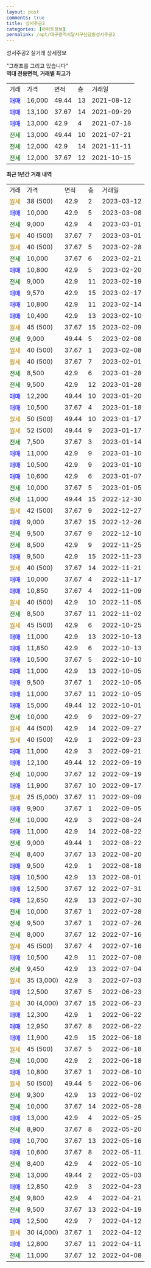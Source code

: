 ```yaml
---
layout: post
comments: true
title: 성서주공2
categories: [아파트정보]
permalink: /apt/대구광역시달서구신당동성서주공2
---
```


성서주공2 실거래 상세정보

<script type="text/javascript">
  google.charts.load('current', {'packages':['line', 'corechart']});
  google.charts.setOnLoadCallback(drawChart);

  function drawChart() {
    var data = new google.visualization.DataTable();
    data.addColumn('date', '거래일');
    data.addColumn('number', "매매");
    data.addColumn('number', "전세");
    data.addColumn('number', "전매");

    data.addRows([[new Date(Date.parse("2023-03-12")), null, null, null], [new Date(Date.parse("2023-03-08")), 10000, null, null], [new Date(Date.parse("2023-03-01")), null, 9000, null], [new Date(Date.parse("2023-03-01")), null, null, null], [new Date(Date.parse("2023-02-28")), null, null, null], [new Date(Date.parse("2023-02-21")), null, 10000, null], [new Date(Date.parse("2023-02-20")), 10800, null, null], [new Date(Date.parse("2023-02-19")), null, 9000, null], [new Date(Date.parse("2023-02-17")), 9570, null, null], [new Date(Date.parse("2023-02-14")), 10800, null, null], [new Date(Date.parse("2023-02-10")), 10400, null, null], [new Date(Date.parse("2023-02-09")), null, null, null], [new Date(Date.parse("2023-02-08")), null, 9000, null], [new Date(Date.parse("2023-02-08")), null, null, null], [new Date(Date.parse("2023-02-01")), null, null, null], [new Date(Date.parse("2023-01-28")), null, 8500, null], [new Date(Date.parse("2023-01-28")), null, 9500, null], [new Date(Date.parse("2023-01-20")), 12200, null, null], [new Date(Date.parse("2023-01-18")), 10500, null, null], [new Date(Date.parse("2023-01-17")), null, null, null], [new Date(Date.parse("2023-01-17")), null, null, null], [new Date(Date.parse("2023-01-14")), null, 7500, null], [new Date(Date.parse("2023-01-10")), 11000, null, null], [new Date(Date.parse("2023-01-10")), 10500, null, null], [new Date(Date.parse("2023-01-07")), 10600, null, null], [new Date(Date.parse("2023-01-05")), null, 10000, null], [new Date(Date.parse("2022-12-30")), null, 11000, null], [new Date(Date.parse("2022-12-27")), null, null, null], [new Date(Date.parse("2022-12-26")), 9000, null, null], [new Date(Date.parse("2022-12-10")), null, 9500, null], [new Date(Date.parse("2022-11-25")), null, 8500, null], [new Date(Date.parse("2022-11-23")), 9500, null, null], [new Date(Date.parse("2022-11-21")), null, null, null], [new Date(Date.parse("2022-11-17")), 10000, null, null], [new Date(Date.parse("2022-11-09")), 10850, null, null], [new Date(Date.parse("2022-11-05")), null, null, null], [new Date(Date.parse("2022-11-02")), null, 8500, null], [new Date(Date.parse("2022-10-25")), null, null, null], [new Date(Date.parse("2022-10-13")), 11000, null, null], [new Date(Date.parse("2022-10-13")), 11850, null, null], [new Date(Date.parse("2022-10-10")), 10500, null, null], [new Date(Date.parse("2022-10-05")), 11000, null, null], [new Date(Date.parse("2022-10-05")), 9500, null, null], [new Date(Date.parse("2022-10-05")), 11000, null, null], [new Date(Date.parse("2022-10-01")), 15000, null, null], [new Date(Date.parse("2022-09-27")), null, 10000, null], [new Date(Date.parse("2022-09-27")), null, null, null], [new Date(Date.parse("2022-09-23")), null, null, null], [new Date(Date.parse("2022-09-21")), 11000, null, null], [new Date(Date.parse("2022-09-19")), 12100, null, null], [new Date(Date.parse("2022-09-19")), null, 10000, null], [new Date(Date.parse("2022-09-17")), 11900, null, null], [new Date(Date.parse("2022-09-09")), null, null, null], [new Date(Date.parse("2022-09-05")), 9900, null, null], [new Date(Date.parse("2022-08-24")), null, 10000, null], [new Date(Date.parse("2022-08-22")), 11000, null, null], [new Date(Date.parse("2022-08-22")), null, 9000, null], [new Date(Date.parse("2022-08-20")), null, 8400, null], [new Date(Date.parse("2022-08-18")), 9500, null, null], [new Date(Date.parse("2022-08-01")), 10500, null, null], [new Date(Date.parse("2022-07-31")), 12500, null, null], [new Date(Date.parse("2022-07-30")), 12650, null, null], [new Date(Date.parse("2022-07-28")), null, 10000, null], [new Date(Date.parse("2022-07-26")), null, 9500, null], [new Date(Date.parse("2022-07-16")), null, 8000, null], [new Date(Date.parse("2022-07-16")), null, null, null], [new Date(Date.parse("2022-07-08")), 10500, null, null], [new Date(Date.parse("2022-07-04")), null, 9450, null], [new Date(Date.parse("2022-07-03")), null, null, null], [new Date(Date.parse("2022-06-23")), 12500, null, null], [new Date(Date.parse("2022-06-23")), null, null, null], [new Date(Date.parse("2022-06-22")), 12300, null, null], [new Date(Date.parse("2022-06-22")), 12950, null, null], [new Date(Date.parse("2022-06-18")), 11900, null, null], [new Date(Date.parse("2022-06-18")), null, null, null], [new Date(Date.parse("2022-06-18")), null, 10000, null], [new Date(Date.parse("2022-06-10")), 10800, null, null], [new Date(Date.parse("2022-06-06")), null, null, null], [new Date(Date.parse("2022-06-02")), null, 9300, null], [new Date(Date.parse("2022-05-28")), null, 10000, null], [new Date(Date.parse("2022-05-25")), 13000, null, null], [new Date(Date.parse("2022-05-20")), null, 8900, null], [new Date(Date.parse("2022-05-16")), 10700, null, null], [new Date(Date.parse("2022-05-11")), 10600, null, null], [new Date(Date.parse("2022-05-10")), null, 8400, null], [new Date(Date.parse("2022-05-03")), null, 13000, null], [new Date(Date.parse("2022-04-23")), 12850, null, null], [new Date(Date.parse("2022-04-21")), null, 9800, null], [new Date(Date.parse("2022-04-19")), null, 9500, null], [new Date(Date.parse("2022-04-12")), 12500, null, null], [new Date(Date.parse("2022-04-12")), null, null, null], [new Date(Date.parse("2022-04-11")), 12800, null, null], [new Date(Date.parse("2022-04-08")), null, 11000, null]]);

    var options = {
      hAxis: {
        format: 'yyyy/MM/dd'
      },    
      lineWidth: 0,
      pointsVisible: true,    
      title: '최근 1년간 유형별 실거래가 분포',
      legend: { position: 'bottom' }
    };

    var formatter = new google.visualization.NumberFormat({pattern:'###,###'} );
    formatter.format(data, 1);
    formatter.format(data, 2);
    
    setTimeout(function() {
        var chart = new google.visualization.LineChart(document.getElementById('columnchart_material'));
        chart.draw(data, (options));
        document.getElementById('loading').style.display = 'none';
    }, 200);
  }
</script>


<div id="loading" style="z-index:20; display: block; margin-left: 0px">"그래프를 그리고 있습니다"</div>
<div id="columnchart_material" style="width: 95%; margin-left: 0px; display: block"></div>
<!-- contents start -->
<b>역대 전용면적, 거래별 최고가</b>
<table class="sortable">
    <tr>
      <td>거래</td>
      <td>가격</td>
      <td>면적</td>
      <td>층</td>
      <td>거래일</td>
    </tr>
        <tr>
          <td><a style="color: blue">매매</a></td>
          <td>16,000</td>
          <td>49.44</td>
          <td>13</td>
          <td>2021-08-12</td>
        </tr>            <tr>
          <td><a style="color: blue">매매</a></td>
          <td>13,100</td>
          <td>37.67</td>
          <td>14</td>
          <td>2021-09-29</td>
        </tr>            <tr>
          <td><a style="color: blue">매매</a></td>
          <td>13,000</td>
          <td>42.9</td>
          <td>4</td>
          <td>2021-07-18</td>
        </tr>        
        <tr>
              <td><a style="color: darkgreen">전세</a></td>
              <td>13,000</td>
              <td>49.44</td>
              <td>10</td>
              <td>2021-07-21</td>
            </tr>            <tr>
              <td><a style="color: darkgreen">전세</a></td>
              <td>12,000</td>
              <td>42.9</td>
              <td>14</td>
              <td>2021-11-11</td>
            </tr>            <tr>
              <td><a style="color: darkgreen">전세</a></td>
              <td>12,000</td>
              <td>37.67</td>
              <td>12</td>
              <td>2021-10-15</td>
            </tr>        
    
</table>

<b>최근 1년간 거래 내역</b>

<table class="sortable">
    <tr>
      <td>거래</td>
      <td>가격</td>
      <td>면적</td>
      <td>층</td>
      <td>거래일</td>
    </tr>
    <tr>
      <td><a style="color: darkgoldenrod">월세</a></td>
      <td>38 (500)</td>
      <td>42.9</td>
      <td>2</td>
      <td>2023-03-12</td>
    </tr>          <tr>
      <td><a style="color: blue">매매</a></td>
      <td>10,000</td>
      <td>42.9</td>
      <td>5</td>
      <td>2023-03-08</td>
    </tr>          <tr>
      <td><a style="color: darkgreen">전세</a></td>
      <td>9,000</td>
      <td>42.9</td>
      <td>4</td>
      <td>2023-03-01</td>
    </tr>          <tr>
      <td><a style="color: darkgoldenrod">월세</a></td>
      <td>40 (500)</td>
      <td>37.67</td>
      <td>7</td>
      <td>2023-03-01</td>
    </tr>          <tr>
      <td><a style="color: darkgoldenrod">월세</a></td>
      <td>40 (500)</td>
      <td>37.67</td>
      <td>5</td>
      <td>2023-02-28</td>
    </tr>          <tr>
      <td><a style="color: darkgreen">전세</a></td>
      <td>10,000</td>
      <td>37.67</td>
      <td>6</td>
      <td>2023-02-21</td>
    </tr>          <tr>
      <td><a style="color: blue">매매</a></td>
      <td>10,800</td>
      <td>42.9</td>
      <td>5</td>
      <td>2023-02-20</td>
    </tr>          <tr>
      <td><a style="color: darkgreen">전세</a></td>
      <td>9,000</td>
      <td>42.9</td>
      <td>11</td>
      <td>2023-02-19</td>
    </tr>          <tr>
      <td><a style="color: blue">매매</a></td>
      <td>9,570</td>
      <td>42.9</td>
      <td>15</td>
      <td>2023-02-17</td>
    </tr>          <tr>
      <td><a style="color: blue">매매</a></td>
      <td>10,800</td>
      <td>42.9</td>
      <td>11</td>
      <td>2023-02-14</td>
    </tr>          <tr>
      <td><a style="color: blue">매매</a></td>
      <td>10,400</td>
      <td>42.9</td>
      <td>13</td>
      <td>2023-02-10</td>
    </tr>          <tr>
      <td><a style="color: darkgoldenrod">월세</a></td>
      <td>45 (500)</td>
      <td>37.67</td>
      <td>15</td>
      <td>2023-02-09</td>
    </tr>          <tr>
      <td><a style="color: darkgreen">전세</a></td>
      <td>9,000</td>
      <td>49.44</td>
      <td>5</td>
      <td>2023-02-08</td>
    </tr>          <tr>
      <td><a style="color: darkgoldenrod">월세</a></td>
      <td>40 (500)</td>
      <td>37.67</td>
      <td>1</td>
      <td>2023-02-08</td>
    </tr>          <tr>
      <td><a style="color: darkgoldenrod">월세</a></td>
      <td>40 (500)</td>
      <td>37.67</td>
      <td>7</td>
      <td>2023-02-01</td>
    </tr>          <tr>
      <td><a style="color: darkgreen">전세</a></td>
      <td>8,500</td>
      <td>42.9</td>
      <td>6</td>
      <td>2023-01-28</td>
    </tr>          <tr>
      <td><a style="color: darkgreen">전세</a></td>
      <td>9,500</td>
      <td>42.9</td>
      <td>12</td>
      <td>2023-01-28</td>
    </tr>          <tr>
      <td><a style="color: blue">매매</a></td>
      <td>12,200</td>
      <td>49.44</td>
      <td>10</td>
      <td>2023-01-20</td>
    </tr>          <tr>
      <td><a style="color: blue">매매</a></td>
      <td>10,500</td>
      <td>37.67</td>
      <td>4</td>
      <td>2023-01-18</td>
    </tr>          <tr>
      <td><a style="color: darkgoldenrod">월세</a></td>
      <td>50 (500)</td>
      <td>49.44</td>
      <td>10</td>
      <td>2023-01-17</td>
    </tr>          <tr>
      <td><a style="color: darkgoldenrod">월세</a></td>
      <td>52 (500)</td>
      <td>49.44</td>
      <td>9</td>
      <td>2023-01-17</td>
    </tr>          <tr>
      <td><a style="color: darkgreen">전세</a></td>
      <td>7,500</td>
      <td>37.67</td>
      <td>3</td>
      <td>2023-01-14</td>
    </tr>          <tr>
      <td><a style="color: blue">매매</a></td>
      <td>11,000</td>
      <td>42.9</td>
      <td>9</td>
      <td>2023-01-10</td>
    </tr>          <tr>
      <td><a style="color: blue">매매</a></td>
      <td>10,500</td>
      <td>42.9</td>
      <td>9</td>
      <td>2023-01-10</td>
    </tr>          <tr>
      <td><a style="color: blue">매매</a></td>
      <td>10,600</td>
      <td>42.9</td>
      <td>6</td>
      <td>2023-01-07</td>
    </tr>          <tr>
      <td><a style="color: darkgreen">전세</a></td>
      <td>10,000</td>
      <td>37.67</td>
      <td>5</td>
      <td>2023-01-05</td>
    </tr>          <tr>
      <td><a style="color: darkgreen">전세</a></td>
      <td>11,000</td>
      <td>49.44</td>
      <td>15</td>
      <td>2022-12-30</td>
    </tr>          <tr>
      <td><a style="color: darkgoldenrod">월세</a></td>
      <td>42 (500)</td>
      <td>37.67</td>
      <td>9</td>
      <td>2022-12-27</td>
    </tr>          <tr>
      <td><a style="color: blue">매매</a></td>
      <td>9,000</td>
      <td>37.67</td>
      <td>15</td>
      <td>2022-12-26</td>
    </tr>          <tr>
      <td><a style="color: darkgreen">전세</a></td>
      <td>9,500</td>
      <td>37.67</td>
      <td>9</td>
      <td>2022-12-10</td>
    </tr>          <tr>
      <td><a style="color: darkgreen">전세</a></td>
      <td>8,500</td>
      <td>42.9</td>
      <td>9</td>
      <td>2022-11-25</td>
    </tr>          <tr>
      <td><a style="color: blue">매매</a></td>
      <td>9,500</td>
      <td>42.9</td>
      <td>15</td>
      <td>2022-11-23</td>
    </tr>          <tr>
      <td><a style="color: darkgoldenrod">월세</a></td>
      <td>40 (500)</td>
      <td>37.67</td>
      <td>14</td>
      <td>2022-11-21</td>
    </tr>          <tr>
      <td><a style="color: blue">매매</a></td>
      <td>10,000</td>
      <td>37.67</td>
      <td>4</td>
      <td>2022-11-17</td>
    </tr>          <tr>
      <td><a style="color: blue">매매</a></td>
      <td>10,850</td>
      <td>37.67</td>
      <td>4</td>
      <td>2022-11-09</td>
    </tr>          <tr>
      <td><a style="color: darkgoldenrod">월세</a></td>
      <td>40 (500)</td>
      <td>42.9</td>
      <td>10</td>
      <td>2022-11-05</td>
    </tr>          <tr>
      <td><a style="color: darkgreen">전세</a></td>
      <td>8,500</td>
      <td>37.67</td>
      <td>11</td>
      <td>2022-11-02</td>
    </tr>          <tr>
      <td><a style="color: darkgoldenrod">월세</a></td>
      <td>45 (500)</td>
      <td>42.9</td>
      <td>6</td>
      <td>2022-10-25</td>
    </tr>          <tr>
      <td><a style="color: blue">매매</a></td>
      <td>11,000</td>
      <td>42.9</td>
      <td>13</td>
      <td>2022-10-13</td>
    </tr>          <tr>
      <td><a style="color: blue">매매</a></td>
      <td>11,850</td>
      <td>42.9</td>
      <td>6</td>
      <td>2022-10-13</td>
    </tr>          <tr>
      <td><a style="color: blue">매매</a></td>
      <td>10,500</td>
      <td>37.67</td>
      <td>5</td>
      <td>2022-10-10</td>
    </tr>          <tr>
      <td><a style="color: blue">매매</a></td>
      <td>11,000</td>
      <td>42.9</td>
      <td>13</td>
      <td>2022-10-05</td>
    </tr>          <tr>
      <td><a style="color: blue">매매</a></td>
      <td>9,500</td>
      <td>37.67</td>
      <td>1</td>
      <td>2022-10-05</td>
    </tr>          <tr>
      <td><a style="color: blue">매매</a></td>
      <td>11,000</td>
      <td>37.67</td>
      <td>11</td>
      <td>2022-10-05</td>
    </tr>          <tr>
      <td><a style="color: blue">매매</a></td>
      <td>15,000</td>
      <td>49.44</td>
      <td>12</td>
      <td>2022-10-01</td>
    </tr>          <tr>
      <td><a style="color: darkgreen">전세</a></td>
      <td>10,000</td>
      <td>42.9</td>
      <td>9</td>
      <td>2022-09-27</td>
    </tr>          <tr>
      <td><a style="color: darkgoldenrod">월세</a></td>
      <td>44 (500)</td>
      <td>42.9</td>
      <td>14</td>
      <td>2022-09-27</td>
    </tr>          <tr>
      <td><a style="color: darkgoldenrod">월세</a></td>
      <td>40 (500)</td>
      <td>42.9</td>
      <td>1</td>
      <td>2022-09-23</td>
    </tr>          <tr>
      <td><a style="color: blue">매매</a></td>
      <td>11,000</td>
      <td>42.9</td>
      <td>3</td>
      <td>2022-09-21</td>
    </tr>          <tr>
      <td><a style="color: blue">매매</a></td>
      <td>12,100</td>
      <td>49.44</td>
      <td>12</td>
      <td>2022-09-19</td>
    </tr>          <tr>
      <td><a style="color: darkgreen">전세</a></td>
      <td>10,000</td>
      <td>37.67</td>
      <td>12</td>
      <td>2022-09-19</td>
    </tr>          <tr>
      <td><a style="color: blue">매매</a></td>
      <td>11,900</td>
      <td>37.67</td>
      <td>10</td>
      <td>2022-09-17</td>
    </tr>          <tr>
      <td><a style="color: darkgoldenrod">월세</a></td>
      <td>25 (5,000)</td>
      <td>37.67</td>
      <td>11</td>
      <td>2022-09-09</td>
    </tr>          <tr>
      <td><a style="color: blue">매매</a></td>
      <td>9,900</td>
      <td>37.67</td>
      <td>1</td>
      <td>2022-09-05</td>
    </tr>          <tr>
      <td><a style="color: darkgreen">전세</a></td>
      <td>10,000</td>
      <td>42.9</td>
      <td>3</td>
      <td>2022-08-24</td>
    </tr>          <tr>
      <td><a style="color: blue">매매</a></td>
      <td>11,000</td>
      <td>42.9</td>
      <td>14</td>
      <td>2022-08-22</td>
    </tr>          <tr>
      <td><a style="color: darkgreen">전세</a></td>
      <td>9,000</td>
      <td>49.44</td>
      <td>1</td>
      <td>2022-08-22</td>
    </tr>          <tr>
      <td><a style="color: darkgreen">전세</a></td>
      <td>8,400</td>
      <td>37.67</td>
      <td>13</td>
      <td>2022-08-20</td>
    </tr>          <tr>
      <td><a style="color: blue">매매</a></td>
      <td>9,500</td>
      <td>42.9</td>
      <td>1</td>
      <td>2022-08-18</td>
    </tr>          <tr>
      <td><a style="color: blue">매매</a></td>
      <td>10,500</td>
      <td>42.9</td>
      <td>13</td>
      <td>2022-08-01</td>
    </tr>          <tr>
      <td><a style="color: blue">매매</a></td>
      <td>12,500</td>
      <td>37.67</td>
      <td>12</td>
      <td>2022-07-31</td>
    </tr>          <tr>
      <td><a style="color: blue">매매</a></td>
      <td>12,650</td>
      <td>42.9</td>
      <td>13</td>
      <td>2022-07-30</td>
    </tr>          <tr>
      <td><a style="color: darkgreen">전세</a></td>
      <td>10,000</td>
      <td>37.67</td>
      <td>1</td>
      <td>2022-07-28</td>
    </tr>          <tr>
      <td><a style="color: darkgreen">전세</a></td>
      <td>9,500</td>
      <td>37.67</td>
      <td>1</td>
      <td>2022-07-26</td>
    </tr>          <tr>
      <td><a style="color: darkgreen">전세</a></td>
      <td>8,000</td>
      <td>37.67</td>
      <td>12</td>
      <td>2022-07-16</td>
    </tr>          <tr>
      <td><a style="color: darkgoldenrod">월세</a></td>
      <td>45 (500)</td>
      <td>37.67</td>
      <td>4</td>
      <td>2022-07-16</td>
    </tr>          <tr>
      <td><a style="color: blue">매매</a></td>
      <td>10,500</td>
      <td>42.9</td>
      <td>11</td>
      <td>2022-07-08</td>
    </tr>          <tr>
      <td><a style="color: darkgreen">전세</a></td>
      <td>9,450</td>
      <td>42.9</td>
      <td>13</td>
      <td>2022-07-04</td>
    </tr>          <tr>
      <td><a style="color: darkgoldenrod">월세</a></td>
      <td>35 (3,000)</td>
      <td>42.9</td>
      <td>3</td>
      <td>2022-07-03</td>
    </tr>          <tr>
      <td><a style="color: blue">매매</a></td>
      <td>12,500</td>
      <td>37.67</td>
      <td>5</td>
      <td>2022-06-23</td>
    </tr>          <tr>
      <td><a style="color: darkgoldenrod">월세</a></td>
      <td>30 (4,000)</td>
      <td>37.67</td>
      <td>15</td>
      <td>2022-06-23</td>
    </tr>          <tr>
      <td><a style="color: blue">매매</a></td>
      <td>12,300</td>
      <td>42.9</td>
      <td>1</td>
      <td>2022-06-22</td>
    </tr>          <tr>
      <td><a style="color: blue">매매</a></td>
      <td>12,950</td>
      <td>37.67</td>
      <td>8</td>
      <td>2022-06-22</td>
    </tr>          <tr>
      <td><a style="color: blue">매매</a></td>
      <td>11,900</td>
      <td>42.9</td>
      <td>15</td>
      <td>2022-06-18</td>
    </tr>          <tr>
      <td><a style="color: darkgoldenrod">월세</a></td>
      <td>45 (500)</td>
      <td>37.67</td>
      <td>5</td>
      <td>2022-06-18</td>
    </tr>          <tr>
      <td><a style="color: darkgreen">전세</a></td>
      <td>10,000</td>
      <td>42.9</td>
      <td>2</td>
      <td>2022-06-18</td>
    </tr>          <tr>
      <td><a style="color: blue">매매</a></td>
      <td>10,800</td>
      <td>37.67</td>
      <td>1</td>
      <td>2022-06-10</td>
    </tr>          <tr>
      <td><a style="color: darkgoldenrod">월세</a></td>
      <td>50 (500)</td>
      <td>49.44</td>
      <td>5</td>
      <td>2022-06-06</td>
    </tr>          <tr>
      <td><a style="color: darkgreen">전세</a></td>
      <td>9,300</td>
      <td>42.9</td>
      <td>13</td>
      <td>2022-06-02</td>
    </tr>          <tr>
      <td><a style="color: darkgreen">전세</a></td>
      <td>10,000</td>
      <td>37.67</td>
      <td>14</td>
      <td>2022-05-28</td>
    </tr>          <tr>
      <td><a style="color: blue">매매</a></td>
      <td>13,000</td>
      <td>42.9</td>
      <td>4</td>
      <td>2022-05-25</td>
    </tr>          <tr>
      <td><a style="color: darkgreen">전세</a></td>
      <td>8,900</td>
      <td>37.67</td>
      <td>8</td>
      <td>2022-05-20</td>
    </tr>          <tr>
      <td><a style="color: blue">매매</a></td>
      <td>10,700</td>
      <td>37.67</td>
      <td>13</td>
      <td>2022-05-16</td>
    </tr>          <tr>
      <td><a style="color: blue">매매</a></td>
      <td>10,600</td>
      <td>37.67</td>
      <td>8</td>
      <td>2022-05-11</td>
    </tr>          <tr>
      <td><a style="color: darkgreen">전세</a></td>
      <td>8,400</td>
      <td>42.9</td>
      <td>4</td>
      <td>2022-05-10</td>
    </tr>          <tr>
      <td><a style="color: darkgreen">전세</a></td>
      <td>13,000</td>
      <td>49.44</td>
      <td>2</td>
      <td>2022-05-03</td>
    </tr>          <tr>
      <td><a style="color: blue">매매</a></td>
      <td>12,850</td>
      <td>42.9</td>
      <td>3</td>
      <td>2022-04-23</td>
    </tr>          <tr>
      <td><a style="color: darkgreen">전세</a></td>
      <td>9,800</td>
      <td>42.9</td>
      <td>4</td>
      <td>2022-04-21</td>
    </tr>          <tr>
      <td><a style="color: darkgreen">전세</a></td>
      <td>9,500</td>
      <td>37.67</td>
      <td>13</td>
      <td>2022-04-19</td>
    </tr>          <tr>
      <td><a style="color: blue">매매</a></td>
      <td>12,500</td>
      <td>42.9</td>
      <td>7</td>
      <td>2022-04-12</td>
    </tr>          <tr>
      <td><a style="color: darkgoldenrod">월세</a></td>
      <td>30 (4,000)</td>
      <td>37.67</td>
      <td>1</td>
      <td>2022-04-12</td>
    </tr>          <tr>
      <td><a style="color: blue">매매</a></td>
      <td>12,800</td>
      <td>37.67</td>
      <td>11</td>
      <td>2022-04-11</td>
    </tr>          <tr>
      <td><a style="color: darkgreen">전세</a></td>
      <td>11,000</td>
      <td>37.67</td>
      <td>12</td>
      <td>2022-04-08</td>
    </tr>      </table>
<!-- contents end -->    

